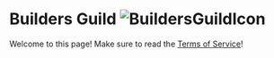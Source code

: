 # Builders Guild ![BuildersGuildIcon](https://github.com/user-attachments/assets/7c5a1c18-6376-4877-a45c-861942a7ebbb)


Welcome to this page! Make sure to read the [Terms of Service](https://github.com/osb21313/BuildersGuild/blob/main/Terms.md)!
